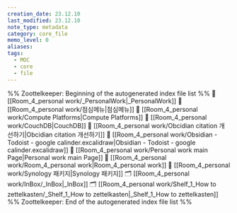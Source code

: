 ```yaml
---
creation_date: 23.12.10
last_modified: 23.12.10
note_type: metadata
category: core_file
memo_level: 0
aliases: 
tags:
  - MOC
  - core
  - file
---
```

%% Zoottelkeeper: Beginning of the autogenerated index file list  %%
📄 [[Room_4_personal work/_PersonalWork|_PersonalWork]]
📄 [[Room_4_personal work/점심메뉴|점심메뉴]]
📄 [[Room_4_personal work/Compute Platforms|Compute Platforms]]
📄 [[Room_4_personal work/CouchDB|CouchDB]]
📄 [[Room_4_personal work/Obcidian citation 개선하기|Obcidian citation 개선하기]]
📄 [[Room_4_personal work/Obsidian - Todoist - google calinder.excalidraw|Obsidian - Todoist - google calinder.excalidraw]]
📄 [[Room_4_personal work/Personal work main Page|Personal work main Page]]
📄 [[Room_4_personal work/Room_4_personal work|Room_4_personal work]]
📄 [[Room_4_personal work/Synology 패키지|Synology 패키지]]
🗂️ [[Room_4_personal work/InBox/_InBox|_InBox]]
🗂️ [[Room_4_personal work/Shelf_1_How to zettelkasten/_Shelf_1_How to zettelkasten|_Shelf_1_How to zettelkasten]]
%% Zoottelkeeper: End of the autogenerated index file list  %%

